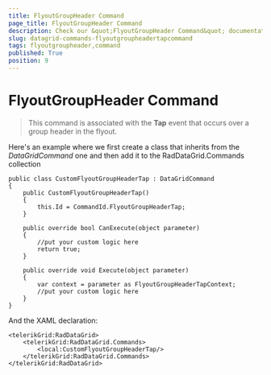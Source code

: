 ```yaml
---
title: FlyoutGroupHeader Command
page_title: FlyoutGroupHeader Command
description: Check our &quot;FlyoutGroupHeader Command&quot; documentation article for RadDataGrid for UWP control.
slug: datagrid-commands-flyoutgroupheadertapcommand
tags: flyoutgroupheader,command
published: True
position: 9
---
```


# FlyoutGroupHeader Command

>This command is associated with the **Tap** event that occurs over a group header in the flyout.

Here's an example where we first create a class that inherits from the *DataGridCommand* one and then add it to the RadDataGrid.Commands collection

	public class CustomFlyoutGroupHeaderTap : DataGridCommand
	{
	    public CustomFlyoutGroupHeaderTap()
	    {
	        this.Id = CommandId.FlyoutGroupHeaderTap;
	    }
	
	    public override bool CanExecute(object parameter)
	    {
	        //put your custom logic here
	        return true;
	    }
	
	    public override void Execute(object parameter)
	    {
	        var context = parameter as FlyoutGroupHeaderTapContext;
	        //put your custom logic here
	    }
	}

And the XAML declaration:

	<telerikGrid:RadDataGrid>
	    <telerikGrid:RadDataGrid.Commands>
	        <local:CustomFlyoutGroupHeaderTap/>
	    </telerikGrid:RadDataGrid.Commands>
	</telerikGrid:RadDataGrid>

